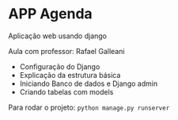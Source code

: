 # APP Agenda

Aplicação web usando django

Aula com professor: Rafael Galleani
- Configuração do Django
- Explicação da estrutura básica
- Iniciando Banco de dados e Django admin
- Criando tabelas com models

Para rodar o projeto:
`python manage.py runserver`